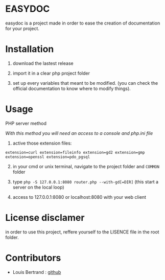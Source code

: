 
# EASYDOC

easydoc is a project made in order to ease the creation of documentation for your project.

  

# Installation

1. download the lastest release

2. import it in a clear php project folder

3. set up every variables that meant to be modified. (you can check the official documentation to know where to modify things).

  

# Usage

  

PHP server method

*With this method you will need an access to a console and php.ini file*

  

1. active those extension files:

```extension=curl extension=fileinfo extension=gd2 extension=gmp extension=openssl extension=pdo_pgsql```

2. in your cmd or unix terminal, navigate to the project folder and `COMMON` folder

3. type ```php -S 127.0.0.1:8080 router.php --with-gd[=DIR]``` (this start a server on the local loop)

4. access to 127.0.0.1:8080 or localhost:8080 with your web client

  

# License disclamer

in order to use this project, reffere yourself to the LISENCE file in the root folder.

  

# Contributors

- Louis Bertrand : [github][1]

  

[1]: https://github.com/PYLOTT